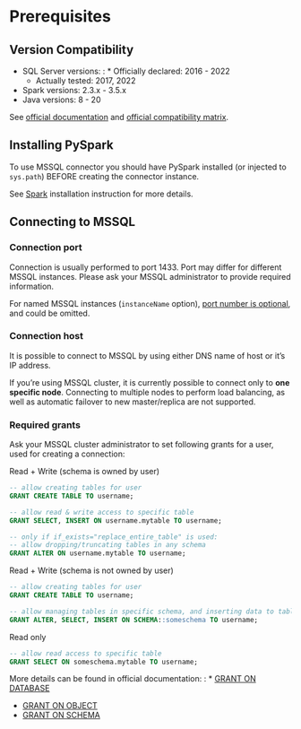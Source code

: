 <a id="mssql-prerequisites"></a>

# Prerequisites

## Version Compatibility

* SQL Server versions:
  : * Officially declared: 2016 - 2022
    * Actually tested: 2017, 2022
* Spark versions: 2.3.x - 3.5.x
* Java versions: 8 - 20

See [official documentation](https://learn.microsoft.com/en-us/sql/connect/jdbc/system-requirements-for-the-jdbc-driver)
and [official compatibility matrix](https://learn.microsoft.com/en-us/sql/connect/jdbc/microsoft-jdbc-driver-for-sql-server-support-matrix).

## Installing PySpark

To use MSSQL connector you should have PySpark installed (or injected to `sys.path`)
BEFORE creating the connector instance.

See [Spark](../../../install/spark.md#install-spark) installation instruction for more details.

## Connecting to MSSQL

### Connection port

Connection is usually performed to port 1433. Port may differ for different MSSQL instances.
Please ask your MSSQL administrator to provide required information.

For named MSSQL instances (`instanceName` option), [port number is optional](https://learn.microsoft.com/en-us/sql/connect/jdbc/building-the-connection-url?view=sql-server-ver16#named-and-multiple-sql-server-instances), and could be omitted.

### Connection host

It is possible to connect to MSSQL by using either DNS name of host or it’s IP address.

If you’re using MSSQL cluster, it is currently possible to connect only to **one specific node**.
Connecting to multiple nodes to perform load balancing, as well as automatic failover to new master/replica are not supported.

### Required grants

Ask your MSSQL cluster administrator to set following grants for a user,
used for creating a connection:

Read + Write (schema is owned by user)

```sql
-- allow creating tables for user
GRANT CREATE TABLE TO username;

-- allow read & write access to specific table
GRANT SELECT, INSERT ON username.mytable TO username;

-- only if if_exists="replace_entire_table" is used:
-- allow dropping/truncating tables in any schema
GRANT ALTER ON username.mytable TO username;
```

Read + Write (schema is not owned by user)

```sql
-- allow creating tables for user
GRANT CREATE TABLE TO username;

-- allow managing tables in specific schema, and inserting data to tables
GRANT ALTER, SELECT, INSERT ON SCHEMA::someschema TO username;
```

Read only

```sql
-- allow read access to specific table
GRANT SELECT ON someschema.mytable TO username;
```

More details can be found in official documentation:
: * [GRANT ON DATABASE](https://learn.microsoft.com/en-us/sql/t-sql/statements/grant-database-permissions-transact-sql)
  * [GRANT ON OBJECT](https://learn.microsoft.com/en-us/sql/t-sql/statements/grant-object-permissions-transact-sql)
  * [GRANT ON SCHEMA](https://learn.microsoft.com/en-us/sql/t-sql/statements/grant-schema-permissions-transact-sql)
